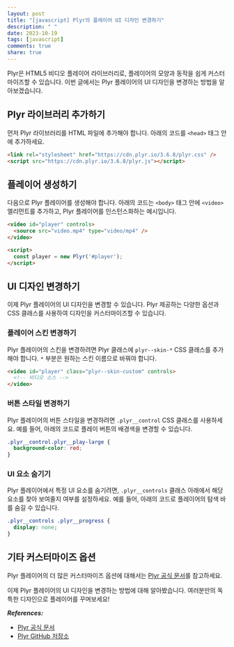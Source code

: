 ```yaml
---
layout: post
title: "[javascript] Plyr의 플레이어 UI 디자인 변경하기"
description: " "
date: 2023-10-19
tags: [javascript]
comments: true
share: true
---
```


Plyr은 HTML5 비디오 플레이어 라이브러리로, 플레이어의 모양과 동작을 쉽게 커스터마이즈할 수 있습니다. 이번 글에서는 Plyr 플레이어의 UI 디자인을 변경하는 방법을 알아보겠습니다.

## Plyr 라이브러리 추가하기

먼저 Plyr 라이브러리를 HTML 파일에 추가해야 합니다. 아래의 코드를 `<head>` 태그 안에 추가하세요.

```html
<link rel="stylesheet" href="https://cdn.plyr.io/3.6.8/plyr.css" />
<script src="https://cdn.plyr.io/3.6.8/plyr.js"></script>
```

## 플레이어 생성하기

다음으로 Plyr 플레이어를 생성해야 합니다. 아래의 코드는 `<body>` 태그 안에 `<video>` 엘리먼트를 추가하고, Plyr 플레이어를 인스턴스화하는 예시입니다.

```html
<video id="player" controls>
  <source src="video.mp4" type="video/mp4" />
</video>

<script>
  const player = new Plyr('#player');
</script>
```

## UI 디자인 변경하기

이제 Plyr 플레이어의 UI 디자인을 변경할 수 있습니다. Plyr 제공하는 다양한 옵션과 CSS 클래스를 사용하여 디자인을 커스터마이즈할 수 있습니다.

### 플레이어 스킨 변경하기

Plyr 플레이어의 스킨을 변경하려면 Plyr 클래스에 `plyr--skin-*` CSS 클래스를 추가해야 합니다. `*` 부분은 원하는 스킨 이름으로 바꿔야 합니다. 

```html
<video id="player" class="plyr--skin-custom" controls>
  <!-- 비디오 소스 -->
</video>
```

### 버튼 스타일 변경하기

Plyr 플레이어의 버튼 스타일을 변경하려면 `.plyr__control` CSS 클래스를 사용하세요. 예를 들어, 아래의 코드로 플레이 버튼의 배경색을 변경할 수 있습니다.

```css
.plyr__control.plyr__play-large {
  background-color: red;
}
```

### UI 요소 숨기기

Plyr 플레이어에서 특정 UI 요소를 숨기려면, `.plyr__controls` 클래스 아래에서 해당 요소를 찾아 보여줄지 여부를 설정하세요. 예를 들어, 아래의 코드로 플레이어의 탐색 바를 숨길 수 있습니다.

```css
.plyr__controls .plyr__progress {
  display: none;
}
```

## 기타 커스터마이즈 옵션

Plyr 플레이어의 더 많은 커스터마이즈 옵션에 대해서는 [Plyr 공식 문서](https://plyr.io/)를 참고하세요.

이제 Plyr 플레이어의 UI 디자인을 변경하는 방법에 대해 알아봤습니다. 여러분만의 독특한 디자인으로 플레이어를 꾸며보세요!

***References:***

- [Plyr 공식 문서](https://plyr.io/)
- [Plyr GitHub 저장소](https://github.com/sampotts/plyr)